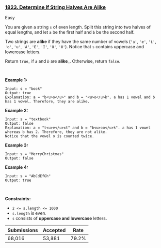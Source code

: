 ### [1823. Determine if String Halves Are Alike](https://leetcode.com/problems/determine-if-string-halves-are-alike/)

Easy

You are given a string `` s `` of even length. Split this string into two halves of equal lengths, and let `` a `` be the first half and `` b `` be the second half.

Two strings are __alike__ if they have the same number of vowels (`` 'a' ``, `` 'e' ``, `` 'i' ``, `` 'o' ``, `` 'u' ``, `` 'A' ``, `` 'E' ``, `` 'I' ``, `` 'O' ``, `` 'U' ``). Notice that `` s `` contains uppercase and lowercase letters.

Return `` true ``_ if _`` a ``_ and _`` b ``_ are __alike___. Otherwise, return `` false ``.

 

__Example 1:__

```
Input: s = "book"
Output: true
Explanation: a = "b<u>o</u>" and b = "<u>o</u>k". a has 1 vowel and b has 1 vowel. Therefore, they are alike.
```

__Example 2:__

```
Input: s = "textbook"
Output: false
Explanation: a = "t<u>e</u>xt" and b = "b<u>oo</u>k". a has 1 vowel whereas b has 2. Therefore, they are not alike.
Notice that the vowel o is counted twice.
```

__Example 3:__

```
Input: s = "MerryChristmas"
Output: false
```

__Example 4:__

```
Input: s = "AbCdEfGh"
Output: true
```

 

__Constraints:__

*   `` 2 <= s.length <= 1000 ``
*   `` s.length `` is even.
*   `` s `` consists of __uppercase and lowercase__ letters.

| Submissions    | Accepted     | Rate   |
| -------------- | ------------ | ------ |
| 68,016 | 53,881 | 79.2% |